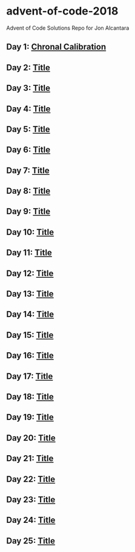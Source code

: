 # advent-of-code-2018
Advent of Code Solutions Repo for Jon Alcantara

## Day 1: [Chronal Calibration](https://adventofcode.com/2018/day/1)
## Day 2: [Title](https://adventofcode.com/2018/day/2)
## Day 3: [Title](https://adventofcode.com/2018/day/3)
## Day 4: [Title](https://adventofcode.com/2018/day/4)
## Day 5: [Title](https://adventofcode.com/2018/day/5)
## Day 6: [Title](https://adventofcode.com/2018/day/6)
## Day 7: [Title](https://adventofcode.com/2018/day/7)
## Day 8: [Title](https://adventofcode.com/2018/day/8)
## Day 9: [Title](https://adventofcode.com/2018/day/9)
## Day 10: [Title](https://adventofcode.com/2018/day/10)
## Day 11: [Title](https://adventofcode.com/2018/day/11)
## Day 12: [Title](https://adventofcode.com/2018/day/12)
## Day 13: [Title](https://adventofcode.com/2018/day/13)
## Day 14: [Title](https://adventofcode.com/2018/day/14)
## Day 15: [Title](https://adventofcode.com/2018/day/15)
## Day 16: [Title](https://adventofcode.com/2018/day/16)
## Day 17: [Title](https://adventofcode.com/2018/day/17)
## Day 18: [Title](https://adventofcode.com/2018/day/18)
## Day 19: [Title](https://adventofcode.com/2018/day/19)
## Day 20: [Title](https://adventofcode.com/2018/day/20)
## Day 21: [Title](https://adventofcode.com/2018/day/21)
## Day 22: [Title](https://adventofcode.com/2018/day/22)
## Day 23: [Title](https://adventofcode.com/2018/day/23)
## Day 24: [Title](https://adventofcode.com/2018/day/24)
## Day 25: [Title](https://adventofcode.com/2018/day/25)
